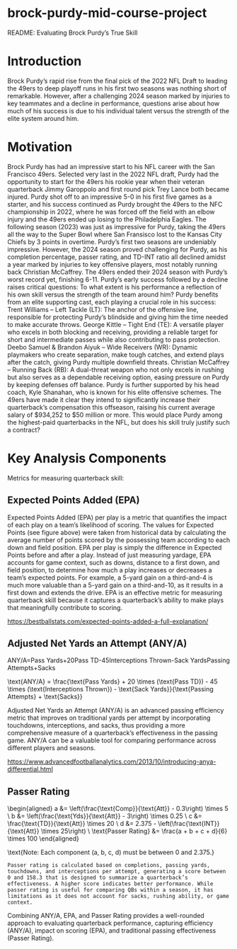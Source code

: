 # brock-purdy-mid-course-project

README: Evaluating Brock Purdy’s True Skill

# Introduction
Brock Purdy’s rapid rise from the final pick of the 2022 NFL Draft to leading the 49ers to deep playoff runs in his first two seasons was nothing short of remarkable. However, after a challenging 2024 season marked by injuries to key teammates and a decline in performance, questions arise about how much of his success is due to his individual talent versus the strength of the elite system around him.

# Motivation
Brock Purdy has had an impressive start to his NFL career with the San Francisco 49ers. Selected very last in the 2022 NFL draft, Purdy had the opportunity to start for the 49ers his rookie year when their veteran quarterback Jimmy Garoppolo and first round pick Trey Lance both became injured. Purdy shot off to an impressive 5-0 in his first five games as a starter, and his success continued as Purdy brought the 49ers to the NFC championship in 2022, where he was forced off the field with an elbow injury and the 49ers ended up losing to the Philadelphia Eagles. The following season (2023) was just as impressive for Purdy, taking the 49ers all the way to the Super Bowl where San Fransisco lost to the Kansas City Chiefs by 3 points in overtime. Purdy’s first two seasons are undeniably impressive. However, the 2024 season proved challenging for Purdy, as his completion percentage, passer rating, and TD-INT ratio all declined amidst a year marked by injuries to key offensive players, most notably running back Christian McCaffrey. The 49ers ended their 2024 season with Purdy’s worst record yet, finishing 6-11.
Purdy’s early success followed by a decline raises critical questions: To what extent is his performance a reflection of his own skill versus the strength of the team around him? Purdy benefits from an elite supporting cast, each playing a crucial role in his success:
Trent Williams – Left Tackle (LT): The anchor of the offensive line, responsible for protecting Purdy’s blindside and giving him the time needed to make accurate throws.
George Kittle – Tight End (TE): A versatile player who excels in both blocking and receiving, providing a reliable target for short and intermediate passes while also contributing to pass protection.
Deebo Samuel & Brandon Aiyuk – Wide Receivers (WR): Dynamic playmakers who create separation, make tough catches, and extend plays after the catch, giving Purdy multiple downfield threats.
Christian McCaffrey – Running Back (RB): A dual-threat weapon who not only excels in rushing but also serves as a dependable receiving option, easing pressure on Purdy by keeping defenses off balance.
Purdy is further supported by his head coach, Kyle Shanahan, who is known for his elite offensive schemes. The 49ers have made it clear they intend to significantly increase their quarterback’s compensation this offseason, raising his current average salary of $934,252 to $50 million or more. This would place Purdy among the highest-paid quarterbacks in the NFL, but does his skill truly justify such a contract?
# Key Analysis Components
Metrics for measuring quarterback skill:
## Expected Points Added (EPA)


Expected Points Added (EPA) per play is a metric that quantifies the impact of each play on a team’s likelihood of scoring. The values for Expected Points (see figure above) were taken from historical data by calculating the average number of points scored by the possessing team according to each down and field position. EPA per play is simply the difference in Expected Points before and after a play. Instead of just measuring yardage, EPA accounts for game context, such as downs, distance to a first down, and field position, to determine how much a play increases or decreases a team’s expected points. For example, a 5-yard gain on a third-and-4 is much more valuable than a 5-yard gain on a third-and-10, as it results in a first down and extends the drive. EPA is an effective metric for measuring quarterback skill because it captures a quarterback’s ability to make plays that meaningfully contribute to scoring.

https://bestballstats.com/expected-points-added-a-full-explanation/

## Adjusted Net Yards an Attempt (ANY/A)
ANY/A=Pass Yards+20Pass TD-45Interceptions Thrown-Sack YardsPassing Attempts+Sacks

\text{ANY/A} = \frac{\text{Pass Yards} + 20 \times (\text{Pass TD}) - 45 \times (\text{Interceptions Thrown}) - \text{Sack Yards}}{\text{Passing Attempts} + \text{Sacks}}

Adjusted Net Yards an Attempt (ANY/A) is an advanced passing efficiency metric that improves on traditional yards per attempt by incorporating touchdowns, interceptions, and sacks, thus providing a more comprehensive measure of a quarterback’s effectiveness in the passing game. ANY/A can be a valuable tool for comparing performance across different players and seasons.

https://www.advancedfootballanalytics.com/2013/10/introducing-anya-differential.html

## Passer Rating
\begin{aligned}
    a &= \left(\frac{\text{Comp}}{\text{Att}} - 0.3\right) \times 5 \\
    b &= \left(\frac{\text{Yds}}{\text{Att}} - 3\right) \times 0.25 \\
    c &= \frac{\text{TD}}{\text{Att}} \times 20 \\
    d &= 2.375 - \left(\frac{\text{INT}}{\text{Att}} \times 25\right) \\
    \text{Passer Rating} &= \frac{a + b + c + d}{6} \times 100
\end{aligned}

\text{Note: Each component (a, b, c, d) must be between 0 and 2.375.}


	Passer rating is calculated based on completions, passing yards, touchdowns, and interceptions per attempt, generating a score between 0 and 158.3 that is designed to summarize a quarterback’s effectiveness. A higher score indicates better performance. While passer rating is useful for comparing QBs within a season, it has limitations as it does not account for sacks, rushing ability, or game context.

Combining ANY/A, EPA, and Passer Rating provides a well-rounded approach to evaluating quarterback performance, capturing efficiency (ANY/A), impact on scoring (EPA), and traditional passing effectiveness (Passer Rating).
